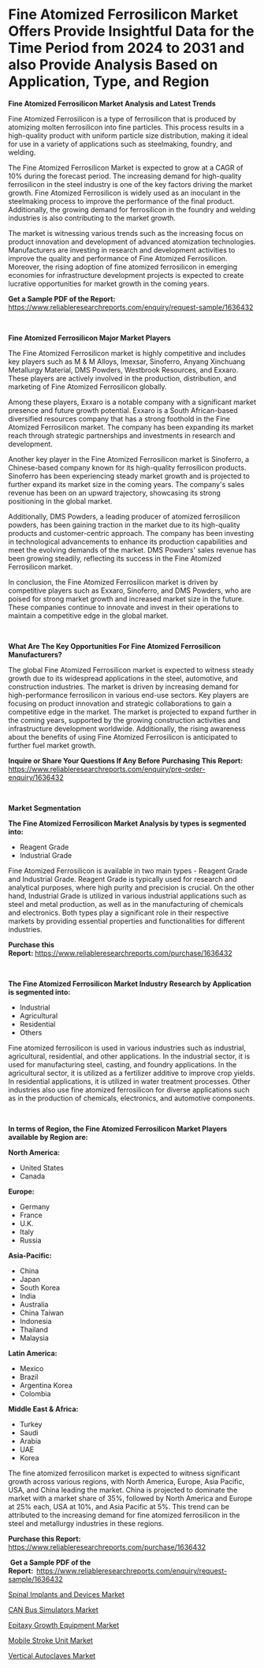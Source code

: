 <p><h1>Fine Atomized Ferrosilicon Market Offers Provide Insightful Data for the Time Period from 2024 to 2031 and also Provide Analysis Based on Application, Type, and Region</h1></p><p><strong>Fine Atomized Ferrosilicon Market Analysis and Latest Trends</strong></p>
<p><p>Fine Atomized Ferrosilicon is a type of ferrosilicon that is produced by atomizing molten ferrosilicon into fine particles. This process results in a high-quality product with uniform particle size distribution, making it ideal for use in a variety of applications such as steelmaking, foundry, and welding.</p><p>The Fine Atomized Ferrosilicon Market is expected to grow at a CAGR of 10% during the forecast period. The increasing demand for high-quality ferrosilicon in the steel industry is one of the key factors driving the market growth. Fine Atomized Ferrosilicon is widely used as an inoculant in the steelmaking process to improve the performance of the final product. Additionally, the growing demand for ferrosilicon in the foundry and welding industries is also contributing to the market growth.</p><p>The market is witnessing various trends such as the increasing focus on product innovation and development of advanced atomization technologies. Manufacturers are investing in research and development activities to improve the quality and performance of Fine Atomized Ferrosilicon. Moreover, the rising adoption of fine atomized ferrosilicon in emerging economies for infrastructure development projects is expected to create lucrative opportunities for market growth in the coming years.</p></p>
<p><strong>Get a Sample PDF of the Report:&nbsp;</strong> <a href="https://www.reliableresearchreports.com/enquiry/request-sample/1636432">https://www.reliableresearchreports.com/enquiry/request-sample/1636432</a></p>
<p>&nbsp;</p>
<p><strong>Fine Atomized Ferrosilicon Major Market Players</strong></p>
<p><p>The Fine Atomized Ferrosilicon market is highly competitive and includes key players such as M & M Alloys, Imexsar, Sinoferro, Anyang Xinchuang Metallurgy Material, DMS Powders, Westbrook Resources, and Exxaro. These players are actively involved in the production, distribution, and marketing of Fine Atomized Ferrosilicon globally.</p><p>Among these players, Exxaro is a notable company with a significant market presence and future growth potential. Exxaro is a South African-based diversified resources company that has a strong foothold in the Fine Atomized Ferrosilicon market. The company has been expanding its market reach through strategic partnerships and investments in research and development.</p><p>Another key player in the Fine Atomized Ferrosilicon market is Sinoferro, a Chinese-based company known for its high-quality ferrosilicon products. Sinoferro has been experiencing steady market growth and is projected to further expand its market size in the coming years. The company's sales revenue has been on an upward trajectory, showcasing its strong positioning in the global market.</p><p>Additionally, DMS Powders, a leading producer of atomized ferrosilicon powders, has been gaining traction in the market due to its high-quality products and customer-centric approach. The company has been investing in technological advancements to enhance its production capabilities and meet the evolving demands of the market. DMS Powders' sales revenue has been growing steadily, reflecting its success in the Fine Atomized Ferrosilicon market.</p><p>In conclusion, the Fine Atomized Ferrosilicon market is driven by competitive players such as Exxaro, Sinoferro, and DMS Powders, who are poised for strong market growth and increased market size in the future. These companies continue to innovate and invest in their operations to maintain a competitive edge in the global market.</p></p>
<p>&nbsp;</p>
<p><strong>What Are The Key Opportunities For Fine Atomized Ferrosilicon Manufacturers?</strong></p>
<p><p>The global Fine Atomized Ferrosilicon market is expected to witness steady growth due to its widespread applications in the steel, automotive, and construction industries. The market is driven by increasing demand for high-performance ferrosilicon in various end-use sectors. Key players are focusing on product innovation and strategic collaborations to gain a competitive edge in the market. The market is projected to expand further in the coming years, supported by the growing construction activities and infrastructure development worldwide. Additionally, the rising awareness about the benefits of using Fine Atomized Ferrosilicon is anticipated to further fuel market growth.</p></p>
<p><strong>Inquire or Share Your Questions If Any Before Purchasing This Report:</strong> <a href="https://www.reliableresearchreports.com/enquiry/pre-order-enquiry/1636432">https://www.reliableresearchreports.com/enquiry/pre-order-enquiry/1636432</a></p>
<p>&nbsp;</p>
<p><strong>Market Segmentation</strong></p>
<p><strong>The Fine Atomized Ferrosilicon Market Analysis by types is segmented into:</strong></p>
<p><ul><li>Reagent Grade</li><li>Industrial Grade</li></ul></p>
<p><p>Fine Atomized Ferrosilicon is available in two main types - Reagent Grade and Industrial Grade. Reagent Grade is typically used for research and analytical purposes, where high purity and precision is crucial. On the other hand, Industrial Grade is utilized in various industrial applications such as steel and metal production, as well as in the manufacturing of chemicals and electronics. Both types play a significant role in their respective markets by providing essential properties and functionalities for different industries.</p></p>
<p><strong>Purchase this Report:&nbsp;</strong><a href="https://www.reliableresearchreports.com/purchase/1636432">https://www.reliableresearchreports.com/purchase/1636432</a></p>
<p>&nbsp;</p>
<p><strong>The Fine Atomized Ferrosilicon Market Industry Research by Application is segmented into:</strong></p>
<p><ul><li>Industrial</li><li>Agricultural</li><li>Residential</li><li>Others</li></ul></p>
<p><p>Fine atomized ferrosilicon is used in various industries such as industrial, agricultural, residential, and other applications. In the industrial sector, it is used for manufacturing steel, casting, and foundry applications. In the agricultural sector, it is utilized as a fertilizer additive to improve crop yields. In residential applications, it is utilized in water treatment processes. Other industries also use fine atomized ferrosilicon for diverse applications such as in the production of chemicals, electronics, and automotive components.</p></p>
<p>&nbsp;</p>
<p><strong>In terms of Region, the Fine Atomized Ferrosilicon Market Players available by Region are:</strong></p>
<p>
    <p> <strong> North America: </strong>
        <ul>
            <li>United States</li>
            <li>Canada</li>
        </ul>
        </p> 
    <p> <strong> Europe: </strong>
        <ul>
            <li>Germany</li>
            <li>France</li>
            <li>U.K.</li>
            <li>Italy</li>
            <li>Russia</li>
        </ul>
        </p> 
    <p> <strong> Asia-Pacific: </strong>
        <ul>
            <li>China</li>
            <li>Japan</li>
            <li>South Korea</li>
            <li>India</li>
            <li>Australia</li>
            <li>China Taiwan</li>
            <li>Indonesia</li>
            <li>Thailand</li>
            <li>Malaysia</li>
        </ul>
        </p> 
    <p> <strong> Latin America: </strong>
        <ul>
            <li>Mexico</li>
            <li>Brazil</li>
            <li>Argentina Korea</li>
            <li>Colombia</li>
        </ul>
        </p> 
    <p> <strong> Middle East & Africa: </strong>
        <ul>
            <li>Turkey</li>
            <li>Saudi</li>
            <li>Arabia</li>
            <li>UAE</li>
            <li>Korea</li>
        </ul>
    </p>
    </p>
<p><p>The fine atomized ferrosilicon market is expected to witness significant growth across various regions, with North America, Europe, Asia Pacific, USA, and China leading the market. China is projected to dominate the market with a market share of 35%, followed by North America and Europe at 25% each, USA at 10%, and Asia Pacific at 5%. This trend can be attributed to the increasing demand for fine atomized ferrosilicon in the steel and metallurgy industries in these regions.</p></p>
<p><strong>Purchase this Report: </strong><a href="https://www.reliableresearchreports.com/purchase/1636432">https://www.reliableresearchreports.com/purchase/1636432</a></p>
<p>&nbsp;<strong>Get a Sample PDF of the Report:&nbsp;&nbsp;</strong><a href="https://www.reliableresearchreports.com/enquiry/request-sample/1636432">https://www.reliableresearchreports.com/enquiry/request-sample/1636432</a></p>
<p><strong></strong></p>
<p><p><a href="https://medium.com/@avacampbell767/spinal-implants-and-devices-market-competitive-analysis-market-trends-and-forecast-to-2031-92939f07d8a9">Spinal Implants and Devices Market</a></p><p><a href="https://github.com/jsmusil/Market-Research-Report-List-1/blob/main/can-bus-simulators-market.md">CAN Bus Simulators Market</a></p><p><a href="https://github.com/yemakinde/Market-Research-Report-List-1/blob/main/epitaxy-growth-equipment-market.md">Epitaxy Growth Equipment Market</a></p><p><a href="https://medium.com/@benjaminchavez7555/mobile-stroke-unit-market-insights-into-market-cagr-market-trends-and-growth-strategies-405e4b88d679">Mobile Stroke Unit Market</a></p><p><a href="https://medium.com/@benjaminchavez7555/vertical-autoclaves-nbsp-market-focuses-on-market-share-size-and-projected-forecast-till-2031-c74453f5975d">Vertical Autoclaves Market</a></p></p>